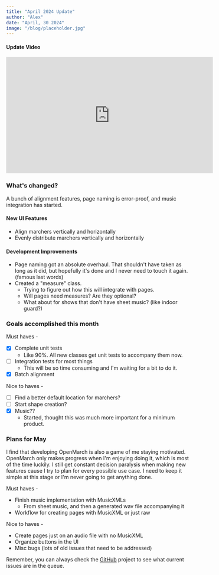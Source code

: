 ```yaml
---
title: "April 2024 Update"
author: "Alex"
date: "April, 30 2024"
image: "/blog/placeholder.jpg"
---
```


#### Update Video

<iframe width="560" height="315" src="https://www.youtube.com/embed/PyNkB8ROK44?si=JSgVGyPmgBOgQqPM" title="YouTube video player" frameborder="0" allow="accelerometer; autoplay; clipboard-write; encrypted-media; gyroscope; picture-in-picture; web-share" referrerpolicy="strict-origin-when-cross-origin" allowfullscreen></iframe>

<br/>

### What's changed?

A bunch of alignment features, page naming is error-proof, and music integration has started.

#### New UI Features

- Align marchers vertically and horizontally
- Evenly distribute marchers vertically and horizontally

#### Development Improvements

- Page naming got an absolute overhaul. That shouldn't have taken as long as it did, but hopefully it's done and I never need to touch it again. (famous last words)
- Created a "measure" class.
  - Trying to figure out how this will integrate with pages.
  - Will pages need measures? Are they optional?
  - What about for shows that don't have sheet music? (like indoor guard?)

### Goals accomplished this month

Must haves -

- [x] Complete unit tests
  - Like 90%. All new classes get unit tests to accompany them now.
- [ ] Integration tests for most things
  - This will be so time consuming and I'm waiting for a bit to do it.
- [x] Batch alignment

Nice to haves -

- [ ] Find a better default location for marchers?
- [ ] Start shape creation?
- [x] Music??
  - Started, thought this was much more important for a minimum product.

### Plans for May

I find that developing OpenMarch is also a game of me staying motivated. OpenMarch only makes progress when I'm enjoying doing it, which is most of the time luckily. I still get constant decision paralysis when making new features cause I try to plan for every possible use case. I need to keep it simple at this stage or I'm never going to get anything done.

Must haves -

- Finish music implementation with MusicXMLs
  - From sheet music, and then a generated wav file accompanying it
- Workflow for creating pages with MusicXML or just raw

Nice to haves -

- Create pages just on an audio file with no MusicXML
- Organize buttons in the UI
- Misc bugs (lots of old issues that need to be addressed)

Remember, you can always check the [GitHub](https://github.com/AlexDumo/OpenMarch) project to see what current issues are in the queue.

